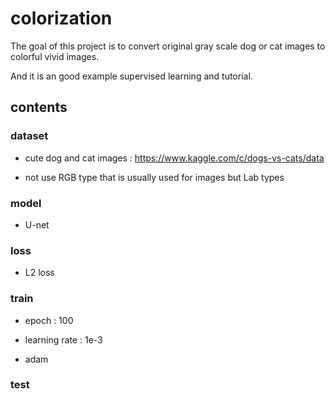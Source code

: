 # colorization 

The goal of this project is to convert original gray scale dog or cat images to 
colorful vivid images.

And it is an good example supervised learning and tutorial.

## contents

### dataset 

- cute dog and cat images : https://www.kaggle.com/c/dogs-vs-cats/data

- not use RGB type that is usually used for images but Lab types

### model

- U-net

### loss

- L2 loss

### train

- epoch : 100

- learning rate : 1e-3

- adam

### test

